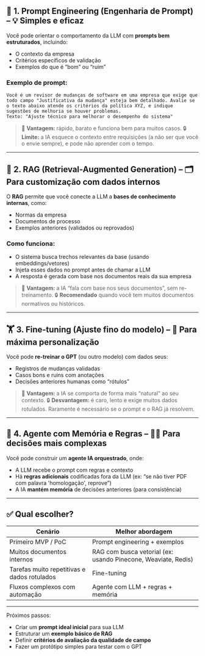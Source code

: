 ## 🔧 1. **Prompt Engineering (Engenharia de Prompt)** – 💡 Simples e eficaz

Você pode orientar o comportamento da LLM com **prompts bem estruturados**, incluindo:

* O contexto da empresa
* Critérios específicos de validação
* Exemplos do que é “bom” ou “ruim”

### Exemplo de prompt:

```plaintext
Você é um revisor de mudanças de software em uma empresa que exige que todo campo "Justificativa da mudança" esteja bem detalhado. Avalie se o texto abaixo atende os critérios da política XYZ, e indique sugestões de melhoria se houver problemas.
Texto: "Ajuste técnico para melhorar o desempenho do sistema"
```

> 📌 **Vantagem:** rápido, barato e funciona bem para muitos casos.
> 🔒 **Limite:** a IA esquece o contexto entre requisições (a não ser que você o envie sempre), e pode não aprender com o tempo.

---

## 🧠 2. **RAG (Retrieval-Augmented Generation)** – 🗂️ Para customização com dados internos

O **RAG** permite que você conecte a LLM a **bases de conhecimento internas**, como:

* Normas da empresa
* Documentos de processo
* Exemplos anteriores (validados ou reprovados)

### Como funciona:

* O sistema busca trechos relevantes da base (usando embeddings/vetores)
* Injeta esses dados no prompt antes de chamar a LLM
* A resposta é gerada com base nos documentos reais da sua empresa

> 📌 **Vantagem:** a IA “fala com base nos seus documentos”, sem re-treinamento.
> 🔒 **Recomendado** quando você tem muitos documentos normativos ou históricos.

---

## 🏋️ 3. **Fine-tuning (Ajuste fino do modelo)** – 🧬 Para máxima personalização

Você pode **re-treinar o GPT** (ou outro modelo) com dados seus:

* Registros de mudanças validadas
* Casos bons e ruins com anotações
* Decisões anteriores humanas como “rótulos”

> 📌 **Vantagem:** a IA se comporta de forma mais “natural” ao seu contexto.
> 🔒 **Desvantagem:** é caro, lento e exige muitos dados rotulados. Raramente é necessário se o prompt e o RAG já resolvem.

---

## 🔄 4. **Agente com Memória e Regras** – 🧠🤖 Para decisões mais complexas

Você pode construir um **agente IA orquestrado**, onde:

* A LLM recebe o prompt com regras e contexto
* Há **regras adicionais** codificadas fora da LLM (ex: “se não tiver PDF com palavra 'homologação', reprove”)
* A IA **mantém memória** de decisões anteriores (para consistência)

---

## ✅ Qual escolher?

| Cenário                                     | Melhor abordagem                                              |
| ------------------------------------------- | ------------------------------------------------------------- |
| Primeiro MVP / PoC                          | Prompt engineering + exemplos                                 |
| Muitos documentos internos                  | RAG com busca vetorial (ex: usando Pinecone, Weaviate, Redis) |
| Tarefas muito repetitivas e dados rotulados | Fine-tuning                                                   |
| Fluxos complexos com automação              | Agente com LLM + regras + memória                             |

---

Próximos passos:

* Criar um **prompt ideal inicial** para sua LLM
* Estruturar um **exemplo básico de RAG**
* Definir **critérios de avaliação da qualidade de campo**
* Fazer um protótipo simples para testar com o GPT
